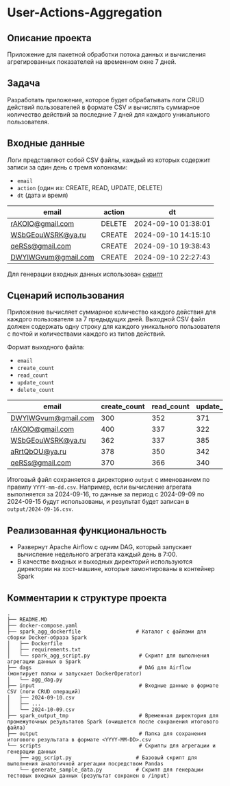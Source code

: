 # User-Actions-Aggregation

## Описание проекта
Приложение для пакетной обработки потока данных и вычисления агрегированных показателей на временном окне 7 дней. 

## Задача
Разработать приложение, которое будет обрабатывать логи CRUD действий пользователей в формате CSV и вычислять суммарное количество действий за последние 7 дней для каждого уникального пользователя.

## Входные данные
Логи представляют собой CSV файлы, каждый из которых содержит записи за один день с тремя колонками:
- `email`
- `action` (один из: CREATE, READ, UPDATE, DELETE)
- `dt` (дата и время)

| email               | action | dt                  |
|---------------------|--------|---------------------|
| rAKOlO@gmail.com     | DELETE | 2024-09-10 01:38:01 |
| WSbGEouWSRK@ya.ru    | CREATE | 2024-09-10 14:15:10 |
| qeRSs@gmail.com      | CREATE | 2024-09-10 19:38:43 |
| DWYlWGvum@gmail.com  | CREATE | 2024-09-10 22:27:43 |

Для генерации входных данных использован [скрипт](https://github.com/andreyyarigin/user-actions-aggregation-test-case/blob/main/scripts/generate_sample_data.py)

## Сценарий использования
Приложение вычисляет суммарное количество каждого действия для каждого пользователя за 7 предыдущих дней. Выходной CSV файл должен содержать одну строку для каждого уникального пользователя с почтой и количествами каждого из типов действий. 

Формат выходного файла:
- `email`
- `create_count` 
- `read_count`
- `update_count` 
- `delete_count`

| email               | create_count | read_count | update_count | delete_count |
|---------------------|--------------|------------|--------------|--------------|
| DWYlWGvum@gmail.com  | 300          | 352        | 371          | 351          |
| rAKOlO@gmail.com     | 400          | 337        | 322          | 347          |
| WSbGEouWSRK@ya.ru    | 362          | 337        | 385          | 349          |
| aRrtQbOU@ya.ru       | 378          | 350        | 342          | 347          |
| qeRSs@gmail.com      | 370          | 366        | 340          | 346          |


Итоговый файл сохраняется в директорию `output` с именованием по правилу `YYYY-mm-dd.csv`. Например, если вычисление агрегата выполняется за 2024-09-16, то данные за период с 2024-09-09 по 2024-09-15 будут использованы, и результат будет записан в `output/2024-09-16.csv`.

## Реализованная функциональность
- Развернут Apache Airflow с одним DAG, который запускает вычисление недельного агрегата каждый день в 7:00.
- В качестве входных и выходных директорий используются директории на хост-машине, которые замонтированы в контейнер Spark

## Комментарии к структуре проекта

```
.
├── README.MD
├── docker-compose.yaml
├── spark_agg_dockerfile                  # Каталог с файлами для сборки Docker-образа Spark
│   ├── Dockerfile
│   ├── requirements.txt
│   └── spark_agg_script.py                # Скрипт для выполнения агрегации данных в Spark
├── dags                                   # DAG для Airflow (монтирует папки и запускает DockerOperator)
│   └── agg_dag.py
├── input                                  # Входные данные в формате CSV (логи CRUD операций)
│   ├── 2024-09-10.csv
│   ├── ...
│   └── 2024-10-09.csv
├── spark_output_tmp                       # Временная директория для промежуточных результатов Spark (очищается после сохранения итогового файла)
├── output                                 # Папка для сохранения итогового результата в формате <YYYY-MM-DD>.csv 
└── scripts                                # Скрипты для агрегации и генерации данных
    ├── agg_script.py                     # Базовый скрипт для выполнения аналогичной агрегации посредством Pandas
    └── generate_sample_data.py           # Скрипт для генерации тестовых входных данных (результат сохранен в /input)
```
